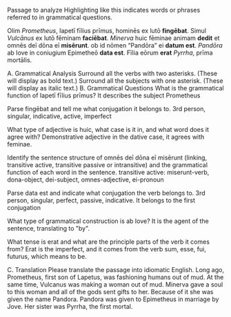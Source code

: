Passage to analyze
Highlighting like this indicates words or phrases referred to in grammatical questions.

Olim *Prometheus*, Iapetī fīlius prīmus, hominēs ex lutō **fingēbat**. 
Simul *Vulcānus* ex lutō fēminam **faciēbat**. 
*Minerva* huic fēminae animam **dedit** et omnēs deī dōna eī **misērunt**. 
ob id nōmen “Pandōra” ei **datum est**. 
*Pandōra* ab Iove in coniugium Epimetheō **data est**. 
Fīlia eōrum **erat** *Pyrrha*, prīma mortālis.

A. Grammatical Analysis
Surround all the verbs with two asterisks. (These will display as bold text.) Surround all the subjects with one asterisk. (These will display as italic text.)
B. Grammatical Questions
What is the grammatical function of Iapetī fīlius prīmus?
It describes the subject Prometheus

Parse fingēbat and tell me what conjugation it belongs to.
3rd person, singular, indicative, active, imperfect

What type of adjective is huic, what case is it in, and what word does it agree with?
Demonstrative adjective in the dative case, it agrees with feminae.

Identify the sentence structure of omnēs deī dōna eī misērunt (linking, transitive active, transitive passive or intransitive) and the grammatical function of each word in the sentence.
transitive active: miserunt-verb, dona-object, dei-subject, omnes-adjective, ei-pronoun

Parse data est and indicate what conjugation the verb belongs to.
3rd person, singular, perfect, passive, indicative. It belongs to the first conjugation

What type of grammatical construction is ab Iove?
 It is the agent of the sentence, translating to "by".
 
What tense is erat and what are the principle parts of the verb it comes from?
Erat is the imperfect, and it comes from the verb sum, esse, fui, futurus, which means to be.


C. Translation
Please translate the passage into idiomatic English.
Long ago, Prometheus, first son of Lapetus, was fashioning humans out of mud.
At the same time, Vulcanus was making a woman out of mud.
Minerva gave a soul to this woman and all of the gods sent gifts to her. 
Because of it she was given the name Pandora.
Pandora was given to Epimetheus in marriage by Jove. 
Her sister was Pyrrha, the first mortal.

